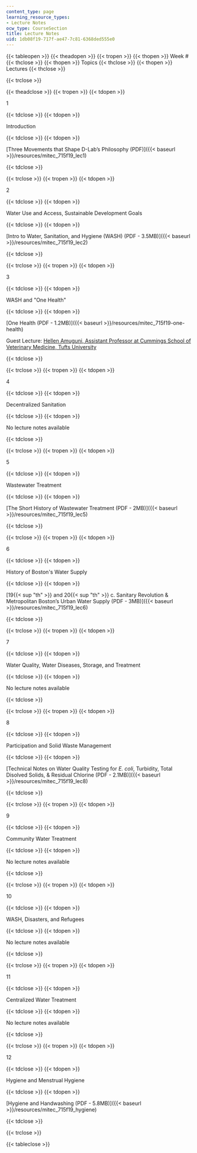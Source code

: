 ```yaml
---
content_type: page
learning_resource_types:
- Lecture Notes
ocw_type: CourseSection
title: Lecture Notes
uid: 1db08f19-717f-ae47-7c81-6368ded555e0
---
```


{{< tableopen >}}
{{< theadopen >}}
{{< tropen >}}
{{< thopen >}}
Week #
{{< thclose >}}
{{< thopen >}}
Topics
{{< thclose >}}
{{< thopen >}}
Lectures
{{< thclose >}}

{{< trclose >}}

{{< theadclose >}}
{{< tropen >}}
{{< tdopen >}}


1


{{< tdclose >}}
{{< tdopen >}}


Introduction


{{< tdclose >}}
{{< tdopen >}}


[Three Movements that Shape D-Lab’s Philosophy (PDF)]({{< baseurl >}}/resources/mitec_715f19_lec1)


{{< tdclose >}}

{{< trclose >}}
{{< tropen >}}
{{< tdopen >}}


2


{{< tdclose >}}
{{< tdopen >}}


Water Use and Access, Sustainable Development Goals


{{< tdclose >}}
{{< tdopen >}}


[Intro to Water, Sanitation, and Hygiene (WASH) (PDF - 3.5MB)]({{< baseurl >}}/resources/mitec_715f19_lec2)


{{< tdclose >}}

{{< trclose >}}
{{< tropen >}}
{{< tdopen >}}


3


{{< tdclose >}}
{{< tdopen >}}


WASH and "One Health"


{{< tdclose >}}
{{< tdopen >}}


[One Health (PDF - 1.2MB)]({{< baseurl >}}/resources/mitec_715f19-one-health)

Guest Lecture: [Hellen Amuguni, Assistant Professor at Cummings School of Veterinary Medicine, Tufts University](http://vetprofiles.tufts.edu/faculty/janetrix-hellen-amuguni)


{{< tdclose >}}

{{< trclose >}}
{{< tropen >}}
{{< tdopen >}}


4


{{< tdclose >}}
{{< tdopen >}}


Decentralized Sanitation


{{< tdclose >}}
{{< tdopen >}}


No lecture notes available


{{< tdclose >}}

{{< trclose >}}
{{< tropen >}}
{{< tdopen >}}


5


{{< tdclose >}}
{{< tdopen >}}


Wastewater Treatment


{{< tdclose >}}
{{< tdopen >}}


[The Short History of Wastewater Treatment (PDF - 2MB)]({{< baseurl >}}/resources/mitec_715f19_lec5)


{{< tdclose >}}

{{< trclose >}}
{{< tropen >}}
{{< tdopen >}}


6


{{< tdclose >}}
{{< tdopen >}}


History of Boston's Water Supply


{{< tdclose >}}
{{< tdopen >}}


[19{{< sup "th" >}} and 20{{< sup "th" >}} c. Sanitary Revolution & Metropolitan Boston’s Urban Water Supply (PDF - 3MB)]({{< baseurl >}}/resources/mitec_715f19_lec6)


{{< tdclose >}}

{{< trclose >}}
{{< tropen >}}
{{< tdopen >}}


7


{{< tdclose >}}
{{< tdopen >}}


Water Quality, Water Diseases, Storage, and Treatment


{{< tdclose >}}
{{< tdopen >}}


No lecture notes available


{{< tdclose >}}

{{< trclose >}}
{{< tropen >}}
{{< tdopen >}}


8


{{< tdclose >}}
{{< tdopen >}}


Participation and Solid Waste Management


{{< tdclose >}}
{{< tdopen >}}


[Technical Notes on Water Quality Testing for _E. coli_, Turbidity, Total Disolved Solids, & Residual Chlorine (PDF - 2.1MB)]({{< baseurl >}}/resources/mitec_715f19_lec8)


{{< tdclose >}}

{{< trclose >}}
{{< tropen >}}
{{< tdopen >}}


9


{{< tdclose >}}
{{< tdopen >}}


Community Water Treatment


{{< tdclose >}}
{{< tdopen >}}


No lecture notes available


{{< tdclose >}}

{{< trclose >}}
{{< tropen >}}
{{< tdopen >}}


10


{{< tdclose >}}
{{< tdopen >}}


WASH, Disasters, and Refugees


{{< tdclose >}}
{{< tdopen >}}


No lecture notes available


{{< tdclose >}}

{{< trclose >}}
{{< tropen >}}
{{< tdopen >}}


11


{{< tdclose >}}
{{< tdopen >}}


Centralized Water Treatment


{{< tdclose >}}
{{< tdopen >}}


No lecture notes available


{{< tdclose >}}

{{< trclose >}}
{{< tropen >}}
{{< tdopen >}}


12


{{< tdclose >}}
{{< tdopen >}}


Hygiene and Menstrual Hygiene


{{< tdclose >}}
{{< tdopen >}}


[Hygiene and Handwashing (PDF - 5.8MB)]({{< baseurl >}}/resources/mitec_715f19_hygiene)


{{< tdclose >}}

{{< trclose >}}

{{< tableclose >}}